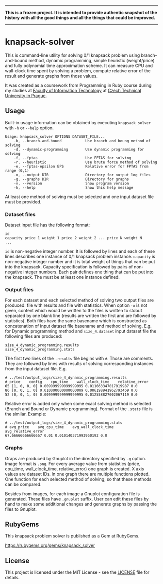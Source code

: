 ***

**This is a frozen project. It is intended to provide authentic snapshot of the
history with all the good things and all the things that could be improved.**

***

# knapsack-solver
This is command-line utility for solving 0/1 knapsack problem
using branch-and-bound method, dynamic programming, simple heuristic
(weight/price) and fully polynomial time approximation scheme. It can measure
CPU and wall-clock time spent by solving a problem, compute relative error of
the result and generate graphs from those values.

It was created as a coursework from Programming in Ruby course during
my studies at [Faculty of Information
Technology](https://fit.cvut.cz/en) at [Czech Technical University in
Prague](https://www.cvut.cz/en).

## Usage
Built-in usage information can be obtained by executing ```knapsack_solver```
with ```-h``` or ```--help``` option.
```
Usage: knapsack_solver OPTIONS DATASET_FILE...
    -b, --branch-and-bound           Use branch and boung method of solving
    -d, --dynamic-programming        Use dynamic programming for solving
    -f, --fptas                      Use FPTAS for solving
    -r, --heuristic                  Use brute force method of solving
    -e, --fptas-epsilon EPS          Relative error for FPTAS from range (0,1)
    -o, --output DIR                 Directory for output log files
    -g, --graphs DIR                 Directory for graphs
    -v, --version                    Show program version
    -h, --help                       Show this help message
```
At least one method of solving must be selected and one input dataset file
must be provided.
### Dataset files
Dataset input file has the following format:
```
id
capacity price_1 weight_1 price_2 weight_2 ... price_N weight_N
...
```

```id``` is non-negative integer number. It is followed by lines and each of
these lines describes one instance of 0/1 knapsack problem
instance. ```capacity``` is non-negative integer number and it is total weight
of things that can be put into the knapsack. Capacity specification is
followed by pairs of non-negative integer numbers. Each pair defines one thing
that can be put into the knapsack. The must be at least one instance defined.

### Output files
For each dataset and each selected method of solving two output files are
produced: file with results and file with statistics. When option ```-o``` is
not given, content which would be written to the files is written to stdout
separated by one blank line (results are written the first and are followed by
statistics).
Both files have the same basename which is constructed as concatenation of
input dataset file basename and method of solving. E.g. for Dynamic programming
method and ```size_4.dataset``` input dataset file the following files are
produced:
```
size_4_dynamic_programming.results
size_4_dynamic_programming.stats
```
The first two lines of the ```.results``` file begins with ```#```. Those are
comments. They are followed by lines with results of solving corresponding
instances from the input dataset file. E.g.
```
# ../test/output_logs/size_4_dynamic_programming.results
# price    config    cpu_time    wall_clock_time    relative_error
65 [1, 0, 0, 0] 0.009999999999999995 0.011663347017019987 0.0
86 [0, 0, 1, 0] 0.010000000000000009 0.006198941962793469 0.0
52 [0, 0, 1, 0] 0.009999999999999995 0.012558827002067119 0.0
```
Relative error is added only when some exact solving method is selected
(Branch and Bound or Dynamic programming).
Format of the ```.stats``` file is the similar. Example:
```
# ../test/output_logs/size_4_dynamic_programming.stats
# avg_price    avg_cpu_time    avg_wall_clock_time    avg_relative_error
67.66666666666667 0.01 0.010140371993960192 0.0
```

### Graphs
Graps are produced by Gnuplot in the directory specified by ```-g```
option. Image format is ```.png```. For every average value from statistics
(price,  cpu_time, wall_clock_time, relative_error) one graph is created. X
axis values are dataset IDs. In one graph there are multiple functions
plotted. One function for each selected method of solving, so that these
methods can be compared.

Besides from images, for each image a Gnuplot configuration file is
generated. These files have ```.gnuplot``` suffix. User can edit these files
by hand to make some additional changes and generate graphs by passing the
files to Gnuplot.

## RubyGems
This knapsack problem solver is published as a Gem at RubyGems.

https://rubygems.org/gems/knapsack_solver

## License
This project is licensed under the MIT License - see the [LICENSE](LICENSE)
file for details.
